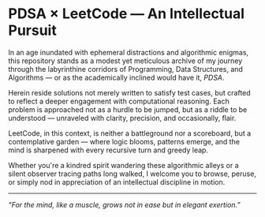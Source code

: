 # PDSA × LeetCode — An Intellectual Pursuit

In an age inundated with ephemeral distractions and algorithmic enigmas, this repository stands as a modest yet meticulous archive of my journey through the labyrinthine corridors of Programming, Data Structures, and Algorithms — or as the academically inclined would have it, *PDSA*.

Herein reside solutions not merely written to satisfy test cases, but crafted to reflect a deeper engagement with computational reasoning. Each problem is approached not as a hurdle to be jumped, but as a riddle to be understood — unraveled with clarity, precision, and occasionally, flair.

LeetCode, in this context, is neither a battleground nor a scoreboard, but a contemplative garden — where logic blooms, patterns emerge, and the mind is sharpened with every recursive turn and greedy leap.

Whether you're a kindred spirit wandering these algorithmic alleys or a silent observer tracing paths long walked, I welcome you to browse, peruse, or simply nod in appreciation of an intellectual discipline in motion.

---

*“For the mind, like a muscle, grows not in ease but in elegant exertion.”*

